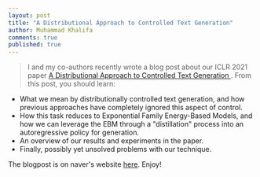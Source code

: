 ```yaml
---
layout: post
title: "A Distributional Approach to Controlled Text Generation"
author: Muhammad Khalifa
comments: true
published: true
---
```


> I and my co-authors recently wrote a blog post about our ICLR 2021 paper <a href="https://openreview.net/forum?id=jWkw45-9AbL"> A Distributional Approach to Controlled Text Generation </a>. From this post, you should learn:
* What we mean by distributionally controlled text generation, and how previous approaches have completely ignored this aspect of control.
* How this task reduces to Exponential Family Energy-Based Models, and how we can leverage the EBM through a "distillation" process into an autoregressive policy for generation.
* An overview of our results and experiments in the paper.
* Finally, possibly yet unsolved problems with our technique.

<!--more-->

The blogpost is on naver's website [here](https://europe.naverlabs.com/blog/debiasing-large-pretrained-language-models-using-distributional-control/). Enjoy!